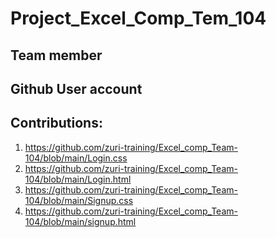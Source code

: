 # Project_Excel_Comp_Tem_104

## Team member


## Github User account


## Contributions:
1. https://github.com/zuri-training/Excel_comp_Team-104/blob/main/Login.css
2. https://github.com/zuri-training/Excel_comp_Team-104/blob/main/Login.html
3. https://github.com/zuri-training/Excel_comp_Team-104/blob/main/Signup.css
4. https://github.com/zuri-training/Excel_comp_Team-104/blob/main/signup.html
